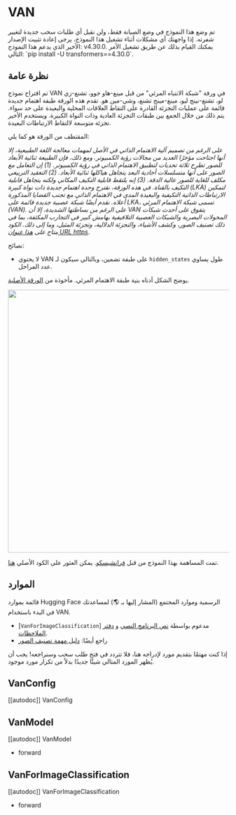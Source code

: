 # VAN

<Tip warning={true}>
تم وضع هذا النموذج في وضع الصيانة فقط، ولن نقبل أي طلبات سحب جديدة لتغيير شفرته.
إذا واجهتك أي مشكلات أثناء تشغيل هذا النموذج، يرجى إعادة تثبيت الإصدار الأخير الذي يدعم هذا النموذج: v4.30.0.
يمكنك القيام بذلك عن طريق تشغيل الأمر التالي: `pip install -U transformers==4.30.0`.
</Tip>

## نظرة عامة
تم اقتراح نموذج VAN في ورقة "شبكة الانتباه المرئي" من قبل مينغ-هاو جوو، تشنغ-زي لو، تشنغ-نينج ليو، مينغ-مينج تشنغ، وشي-مين هو.
تقدم هذه الورقة طبقة اهتمام جديدة قائمة على عمليات التجزئة القادرة على التقاط العلاقات المحلية والبعيدة على حد سواء. يتم ذلك من خلال الجمع بين طبقات التجزئة العادية وذات النواة الكبيرة. ويستخدم الأخير تجزئة متوسعة لالتقاط الارتباطات البعيدة.

المقتطف من الورقة هو كما يلي:

*على الرغم من تصميم آلية الاهتمام الذاتي في الأصل لمهمات معالجة اللغة الطبيعية، إلا أنها اجتاحت مؤخرًا العديد من مجالات رؤية الكمبيوتر. ومع ذلك، فإن الطبيعة ثنائية الأبعاد للصور تطرح ثلاثة تحديات لتطبيق الاهتمام الذاتي في رؤية الكمبيوتر. (1) إن التعامل مع الصور على أنها متسلسلات أحادية البعد يتجاهل هياكلها ثنائية الأبعاد. (2) التعقيد التربيعي مكلف للغاية للصور عالية الدقة. (3) إنه يلتقط قابلية التكيف المكاني ولكنه يتجاهل قابلية التكيف بالقناة. في هذه الورقة، نقترح وحدة اهتمام جديدة ذات نواة كبيرة (LKA) لتمكين الارتباطات الذاتية التكيفية والبعيدة المدى في الاهتمام الذاتي مع تجنب القضايا المذكورة أعلاه. نقدم أيضًا شبكة عصبية جديدة قائمة على LKA، تسمى شبكة الاهتمام المرئي (VAN). على الرغم من بساطتها الشديدة، إلا أن VAN يتفوق على أحدث شبكات المحولات البصرية والشبكات العصبية التلافيفية بهامش كبير في التجارب المكثفة، بما في ذلك تصنيف الصور، وكشف الأشياء، والتجزئة الدلالية، وتجزئة المثيل، وما إلى ذلك. الكود متاح على [هذا عنوان URL https](<https://github.com/Visual-Attention-Network/VAN-Classification>)*.

نصائح:

- لا يحتوي VAN على طبقة تضمين، وبالتالي سيكون لـ `hidden_states` طول يساوي عدد المراحل.

يوضح الشكل أدناه بنية طبقة الاهتمام المرئي. مأخوذة من [الورقة الأصلية](https://arxiv.org/abs/2202.09741).

<img width="600" src="https://huggingface.co/datasets/huggingface/documentation-images/resolve/main/van_architecture.png"/>

تمت المساهمة بهذا النموذج من قبل [فرانشيسكو](https://huggingface.co/Francesco). يمكن العثور على الكود الأصلي [هنا](https://github.com/Visual-Attention-Network/VAN-Classification).

## الموارد

قائمة بموارد Hugging Face الرسمية وموارد المجتمع (المشار إليها بـ 🌎) لمساعدتك في البدء باستخدام VAN.

<PipelineTag pipeline="image-classification"/>

- [`VanForImageClassification`] مدعوم بواسطة [نص البرنامج النصي](https://github.com/huggingface/transformers/tree/main/examples/pytorch/image-classification) و [دفتر الملاحظات](https://colab.research.google.com/github/huggingface/notebooks/blob/main/examples/image_classification.ipynb).
- راجع أيضًا: [دليل مهمة تصنيف الصور](../tasks/image_classification)

إذا كنت مهتمًا بتقديم مورد لإدراجه هنا، فلا تتردد في فتح طلب سحب وسنراجعه! يجب أن يُظهر المورد المثالي شيئًا جديدًا بدلاً من تكرار مورد موجود.

## VanConfig

[[autodoc]] VanConfig

## VanModel

[[autodoc]] VanModel

- forward

## VanForImageClassification

[[autodoc]] VanForImageClassification

- forward